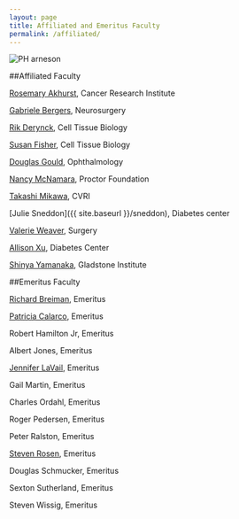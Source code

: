 ```yaml
---
layout: page
title: Affiliated and Emeritus Faculty
permalink: /affiliated/
---
```


![PH arneson](../img/arneson.jpg)

##Affiliated Faculty

[Rosemary Akhurst](http://profiles.ucsf.edu/rosemary.akhurst), 	 Cancer Research Institute
	
[Gabriele Bergers](http://profiles.ucsf.edu/gabriele.bergers), 	Neurosurgery
		 
[Rik Derynck](http://profiles.ucsf.edu/rik.derynck), 	Cell Tissue Biology
			 
[Susan Fisher](http://profiles.ucsf.edu/susan.fisher), 	Cell Tissue Biology
		
[Douglas Gould](http://profiles.ucsf.edu/douglas.gould), 	Ophthalmology
	
[Nancy McNamara](http://profiles.ucsf.edu/nancy.mcnamara), 	Proctor Foundation
	
[Takashi Mikawa](http://profiles.ucsf.edu/takashi.mikawa), 	CVRI

[Julie Sneddon]({{ site.baseurl }}/sneddon),  Diabetes center
	
[Valerie Weaver](http://profiles.ucsf.edu/valerie.weaver), 	Surgery
	
[Allison Xu](http://profiles.ucsf.edu/allison.xu), 	Diabetes Center
		
[Shinya Yamanaka](http://profiles.ucsf.edu/shinya.yamanaka),	Gladstone Institute	


##Emeritus Faculty

[Richard Breiman](http://profiles.ucsf.edu/richard.breiman), 	Emeritus
		 
[Patricia Calarco](http://profiles.ucsf.edu/patricia.calarco), 	Emeritus
 	
Robert Hamilton Jr, 	Emeritus
	
Albert Jones, 	Emeritus
	
[Jennifer LaVail](http://profiles.ucsf.edu/jennifer.lavail), 	Emeritus
	
Gail Martin, 	Emeritus
	
Charles Ordahl, 	Emeritus
	
Roger Pedersen, 	Emeritus
		 
Peter Ralston, 	Emeritus

[Steven Rosen](/rosen), Emeritus  

Douglas Schmucker, 	Emeritus

Sexton Sutherland, Emeritus
		 
Steven Wissig, 	Emeritus

